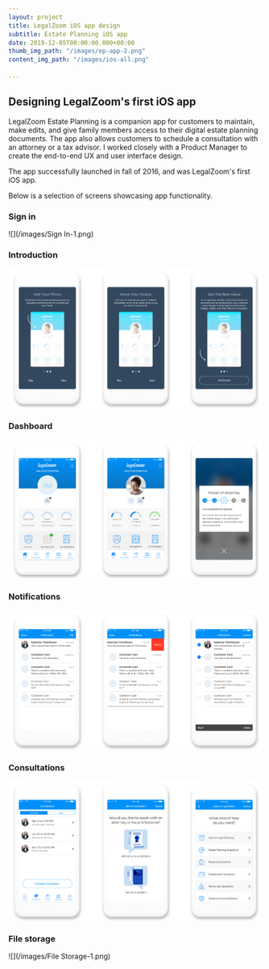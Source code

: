 ```yaml
---
layout: project
title: LegalZoom iOS app design
subtitle: Estate Planning iOS app
date: 2019-12-05T08:00:00.000+00:00
thumb_img_path: "/images/ep-app-2.png"
content_img_path: "/images/ios-all.png"

---
```

## Designing LegalZoom's first iOS app

LegalZoom Estate Planning is a companion app for customers to maintain, make edits, and give family members access to their digital estate planning documents. The app also allows customers to schedule a consultation with an attorney or a tax advisor. I worked closely with a Product Manager to create the end-to-end UX and user interface design.

The app successfully launched in fall of 2016, and was LegalZoom's first iOS app.

Below is a selection of screens showcasing app functionality.

### Sign in

![](/images/Sign In-1.png)

### Introduction

![](/images/Intro-1.png)

### Dashboard

![](/images/Dashboard-1.png)

### Notifications

![](/images/Notifications-1.png)

### Consultations

![](/images/Consultations-1.png)

### File storage

![](/images/File Storage-1.png)